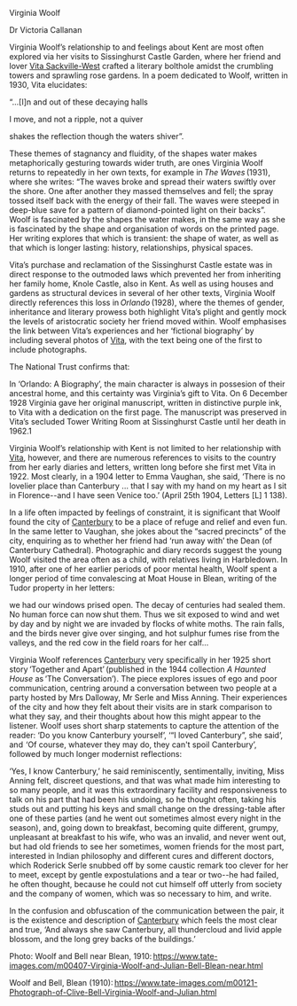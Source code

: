 Virginia Woolf 

Dr Victoria Callanan 

Virginia Woolf’s relationship to and feelings about Kent are most often explored via her visits to Sissinghurst Castle Garden, where her friend and lover [Vita Sackville-West](//20c/20c-sackville-west-biography) crafted a literary bolthole amidst the crumbling towers and sprawling rose gardens. In a poem dedicated to Woolf, written in 1930, Vita elucidates:  

“...[I]n and out of these decaying halls 

I move, and not a ripple, not a quiver 

shakes the reflection though the waters shiver”. 

 
 

These themes of stagnancy and fluidity, of the shapes water makes metaphorically gesturing towards wider truth, are ones Virginia Woolf returns to repeatedly in her own texts, for example in _The Waves_ (1931), where she writes: “The waves broke and spread their waters swiftly over the shore. One after another they massed themselves and fell; the spray tossed itself back with the energy of their fall. The waves were steeped in deep-blue save for a pattern of diamond-pointed light on their backs”. Woolf is fascinated by the shapes the water makes, in the same way as she is fascinated by the shape and organisation of words on the printed page. Her writing explores that which is transient: the shape of water, as well as that which is longer lasting: history, relationships, physical spaces.  

 
Vita’s purchase and reclamation of the Sissinghurst Castle estate was in direct response to the outmoded laws which prevented her from inheriting her family home, Knole Castle, also in Kent. As well as using houses and gardens as structural devices in several of her other texts, Virginia Woolf directly references this loss in _Orlando_ (1928), where the themes of gender, inheritance and literary prowess both highlight Vita’s plight and gently mock the levels of aristocratic society her friend moved within. Woolf emphasises the link between Vita’s experiences and her ‘fictional biography’ by including several photos of [Vita](//20c/20c-sackville-west-biography), with the text being one of the first to include photographs.  

The National Trust confirms that:  

In ‘Orlando: A Biography’, the main character is always in possesion of their ancestral home, and this certainty was Virginia’s gift to Vita. On 6 December 1928 Virginia gave her original manuscript, written in distinctive purple ink, to Vita with a dedication on the first page. The manuscript was preserved in Vita’s secluded Tower Writing Room at Sissinghurst Castle until her death in 1962.1  

 
 

Virginia Woolf’s relationship with Kent is not limited to her relationship with [Vita](//20c/20c-sackville-west-biography), however, and there are numerous references to visits to the country from her early diaries and letters, written long before she first met Vita in 1922. Most clearly, in a 1904 letter to Emma Vaughan, she said, ‘There is no lovelier place than Canterbury ... that I say with my hand on my heart as I sit in Florence--and I have seen Venice too.’ (April 25th 1904, Letters [L] 1 138). 

In a life often impacted by feelings of constraint, it is significant that Woolf found the city of [Canterbury](/canterbury/20c-canterbury-overview) to be a place of refuge and relief and even fun. In the same letter to Vaughan, she jokes about the “sacred precincts” of the city, enquiring as to whether her friend had ‘run away with’ the Dean (of Canterbury Cathedral). Photographic and diary records suggest the young Woolf visited the area often as a child, with relatives living in Harbledown. In 1910, after one of her earlier periods of poor mental health, Woolf spent a longer period of time convalescing at Moat House in Blean, writing of the Tudor property in her letters: 

we had our windows prised open. The decay of centuries had sealed them. No human force can now shut them. Thus we sit exposed to wind and wet by day and by night we are invaded by flocks of white moths. The rain falls, and the birds never give over singing, and hot sulphur fumes rise from the valleys, and the red cow in the field roars for her calf...  

 
Virginia Woolf references [Canterbury](/canterbury/20c-canterbury-overview) very specifically in her 1925 short story ‘Together and Apart’ (published in the 1944 collection _A Haunted House_ as ‘The Conversation’). The piece explores issues of ego and poor communication, centring around a conversation between two people at a party hosted by Mrs Dalloway, Mr Serle and Miss Anning. Their experiences of the city and how they felt about their visits are in stark comparison to what they say, and their thoughts about how this might appear to the listener. Woolf uses short sharp statements to capture the attention of the reader: ‘Do you know Canterbury yourself’, ‘“I loved Canterbury”, she said’, and  ‘Of course, whatever they may do, they can't spoil Canterbury’, followed by much longer modernist reflections: 

‘Yes, I know Canterbury,’ he said reminiscently, sentimentally, inviting, Miss Anning felt, discreet questions, and that was what made him interesting to so many people, and it was this extraordinary facility and responsiveness to talk on his part that had been his undoing, so he thought often, taking his studs out and putting his keys and small change on the dressing-table after one of these parties (and he went out sometimes almost every night in the season), and, going down to breakfast, becoming quite different, grumpy, unpleasant at breakfast to his wife, who was an invalid, and never went out, but had old friends to see her sometimes, women friends for the most part, interested in Indian philosophy and different cures and different doctors, which Roderick Serle snubbed off by some caustic remark too clever for her to meet, except by gentle expostulations and a tear or two--he had failed, he often thought, because he could not cut himself off utterly from society and the company of women, which was so necessary to him, and write.  

In the confusion and obfuscation of the communication between the pair, it is the existence and description of [Canterbury](/canterbury/20c-canterbury-overview) which feels the most clear and true, ‘And always she saw Canterbury, all thundercloud and livid apple blossom, and the long grey backs of the buildings.’  

Photo: Woolf and Bell near Blean, 1910: https://www.tate-images.com/m00407-Virginia-Woolf-and-Julian-Bell-Blean-near.html 

 
 

Woolf and Bell, Blean (1910): https://www.tate-images.com/m00121-Photograph-of-Clive-Bell-Virginia-Woolf-and-Julian.html 
